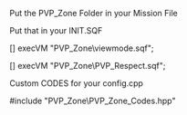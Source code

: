 Put the PVP_Zone Folder in your Mission File

Put that in your INIT.SQF

[] execVM "PVP_Zone\viewmode.sqf";

[] execVM "PVP_Zone\PVP_Respect.sqf";


Custom CODES for your config.cpp


#include "PVP_Zone\PVP_Zone_Codes.hpp"
